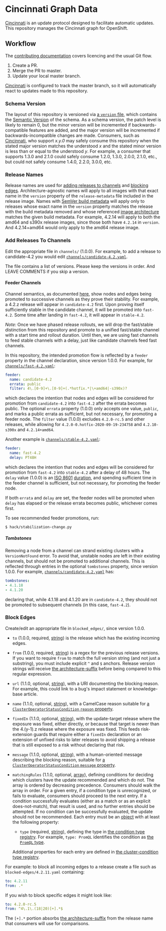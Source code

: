 # Cincinnati Graph Data

[Cincinnati][] is an update protocol designed to facilitate automatic updates.
This repository manages the Cincinnati graph for OpenShift.

## Workflow

The [contributing documentation](CONTRIBUTING.md) covers licencing and the usual Git flow.

1. Create a PR.
1. Merge the PR to master.
1. Update your local master branch.

[Cincinnati][] is configured to track the master branch, so it will automatically react to updates made to this repository.

### Schema Version

The layout of this repository is versioned via [a `version` file](version), which contains the [Semantic Version][semver] of the schema.
As a schema version, the patch level is likely to remain 0, but the minor version will be incremented if backwards-compatible features are added, and the major version will be incremented if backwards-incompatible changes are made.
Consumers, such as [Cincinnati][], who support *x.y.0* may safely consume this repository when the stated major version matches the understood *x* and the stated minor version is less than or equal to the understood *y*.
For example, a consumer that supports 1.3.0 and 2.1.0 could safely consume 1.2.0, 1.3.0, 2.0.0, 2.1.0, etc., but could not safely consume 1.4.0, 2.2.0, 3.0.0, etc.

### Release Names

Release names are used for [adding releases to channels](#add-releases-to-channels) and [blocking edges](#block-edges).
Architecture-agnostic names will apply to all images with that exact name in the `version` property of the `release-metadata` file included in the release image.
Names with [SemVer build metadata][semver-build] will apply only to releases whose exact name in the `version` property matches the release with the build metadata removed and whose referenced [image architecture][image-arch] matches the given build metadata.
For example, 4.2.14 will apply to both the amd64 and s390x release images, since those both have `4.2.14` in `version`.
And 4.2.14+amd64 would only apply to the amd64 release image.

### Add Releases To Channels

Edit the appropriate file in `channels/` (1.0.0).
For example, to add a release to candidate-4.2 you would edit [`channels/candidate-4.2.yaml`](channels/candidate-4.2.yaml).

The file contains a list of versions.
Please keep the versions in order.
And LEAVE COMMENTS if you skip a version.

#### Feeder Channels

Channel semantics, as documented [here][channel-semantics], show nodes and edges being promoted to successive channels as they prove their stability.
For example, a 4.2.z release will appear in `candidate-4.2` first.
Upon proving itself sufficiently stable in the candidate channel, it will be promoted into `fast-4.2`.
Some time after landing in `fast-4.2`, it will appear in `stable-4.2`.

_Note:_ Once we have phased release rollouts, we will drop the fast/stable distinction from this repository and promote to a unified fast/stable channel with a start time and rollout duration.
Until then, we are using fast channels to feed stable channels with a delay, just like candidate channels feed fast channels.

In this repository, the intended promotion flow is reflected by a `feeder` property in the channel declaration, since version 1.0.0.
For example, for [`channels/fast-4.2.yaml`](channels/fast-4.2.yaml):

```yaml
feeder:
  name: candidate-4.2
  errata: public
  filter: 4\.[0-9]+\.[0-9]+(.*hotfix.*|\+amd64|-s390x)?
```

which declares the intention that nodes and edges will be considered for promotion from `candidate-4.2` into `fast-4.2` after the errata becomes public.
The optional `errata` property (1.0.0) only accepts one value, `public`, and marks a public errata as sufficient, but not necessary, for promoting a feeder node.
The `filter` value (1.0.0) excludes `4.2.0-rc.5` and other releases, while allowing for `4.2.0-0.hotfix-2020-09-19-234758` and `4.2.10-s390x` and `4.2.14+amd64`.

Another example is [`channels/stable-4.2.yaml`](channels/stable-4.2.yaml):

```yaml
feeder:
  name: fast-4.2
  delay: PT48H
```

which declares the intention that nodes and edges will be considered for promotion from `fast-4.2` into `stable-4.2` after a delay of 48 hours.
The `delay` value (1.0.0) is an [ISO 8601][rfc-3339-p13] [duration][iso-8601-durations], and spending sufficient time in the feeder channel is sufficient, but not necessary, for promoting the feeder node.

If both `errata` and `delay` are set, the feeder nodes will be promoted when `delay` has elapsed or the release errata becomes public, whichever comes first.

To see recommended feeder promotions, run:

```console
$ hack/stabilization-change.py
```

##### Tombstones

Removing a node from a channel can strand existing clusters with a `VersionNotFound` error.
To avoid that, unstable nodes are left in their existing channels, but should not be promoted to additional channels.
This is reflected through entries in the optional `tombstones` property, since version 1.0.0.
For example, [`channels/candidate-4.2.yaml`](channels/candidate-4.2.yaml) has:

```yaml
tombstones:
- 4.1.18
- 4.1.20
```

declaring that, while 4.1.18 and 4.1.20 are in `candidate-4.2`, they should not be promoted to subsequent channels (in this case, `fast-4.2`).

### Block Edges

Create/edit an appropriate file in `blocked_edges/`, since version 1.0.0.

* `to` (1.0.0, required, [string][json-string]) is the release which has the existing incoming edges.
* `from` (1.0.0, required, [string][json-string]) is a regex for the previous release versions.
    If you want to require `from` to match the full version string (and not just a substring), you must include explicit `^` and `$` anchors.
    Release version strings will receive [the architecture-suffix](#release-names) before being compared to this regular expression.
* `url` (1.1.0, optional, [string][json-string]), with a URI documenting the blocking reason.
    For example, this could link to a bug's impact statement or knowledge-base article.
* `name` (1.1.0, optional, [string][json-string]), with a CamelCase reason suitable for [a `ClusterOperatorStatusCondition` `reason` property][api-reason].
* `fixedIn` (1.1.0, optional, [string][json-string]), with the update-target release where the exposure was fixed, either directly, or because that target is newer than the 4.(y-1).z release where the exposure was fixed.
    This feeds risk-extension guards that require either a `fixedIn` declaration or an extension of unfixed risks to later releases to avoid shipping a release that is still exposed to a risk without declaring that risk.
* `message` (1.1.0, optional, [string][json-string]), with a human-oriented message describing the blocking reason, suitable for [a `ClusterOperatorStatusCondition` `message` property][api-message].
* `matchingRules` (1.1.0, optional, [array][json-array]), defining conditions for deciding which clusters have the update recommended and which do not.
    The array is ordered by decreasing precedence.
    Consumers should walk the array in order.
    For a given entry, if a condition type is unrecognized, or fails to evaluate, consumers should proceed to the next entry.
    If a condition successfully evaluates (either as a match or as an explicit does-not-match), that result is used, and no further entries should be attempted.
    If no condition can be successfully evaluated, the update should not be recommended.
    Each entry must be an [object][json-object] with at least the following property:

    * `type` (required, [string][json-string]), defining the type in [the condition type registry][cluster-condition-type-registry].
        For example, `type: PromQL` identifies the condition as [the `PromQL` type][cluster-condition-type-registry-promql].

    Additional properties for each entry are defined in [the cluster-condition type registry][cluster-condition-type-registry].

For example: to block all incoming edges to a release create a file such as `blocked-edges/4.2.11.yaml` containing:

```yaml
to: 4.2.11
from: .*
```

If you wish to block specific edges it might look like:

```yaml
to: 4.2.0-rc.5
from: ^4\.1\.(18|20)[+].*$
```

The `[+].*` portion absorbs [the architecture-suffix](#release-names) from the release name that consumers will use for comparisons.

[api-message]: https://github.com/openshift/api/blob/67c28690af52a69e0b8fa565916fe1b9b7f52f10/config/v1/types_cluster_operator.go#L135-L139
[api-reason]: https://github.com/openshift/api/blob/67c28690af52a69e0b8fa565916fe1b9b7f52f10/config/v1/types_cluster_operator.go#L131-L133
[channel-semantics]: https://docs.openshift.com/container-platform/4.3/updating/updating-cluster-between-minor.html#understanding-upgrade-channels_updating-cluster-between-minor
[Cincinnati]: https://github.com/openshift/cincinnati/
[cluster-condition-type-registry]: https://github.com/openshift/enhancements/blob/master/enhancements/update/targeted-update-edge-blocking.md#cluster-condition-type-registry
[cluster-condition-type-registry-promql]: https://github.com/openshift/enhancements/blob/master/enhancements/update/targeted-update-edge-blocking.md#promql
[image-arch]: https://github.com/opencontainers/image-spec/blame/v1.0.1/config.md#L103
[iso-8601-durations]: https://en.wikipedia.org/wiki/ISO_8601#Durations
[json-array]: https://datatracker.ietf.org/doc/html/rfc8259#section-5
[json-object]: https://datatracker.ietf.org/doc/html/rfc8259#section-4
[json-string]: https://datatracker.ietf.org/doc/html/rfc8259#section-7
[rfc-3339-p13]: https://tools.ietf.org/html/rfc3339#page-13
[semver]: https://semver.org/spec/v2.0.0.html
[semver-build]: https://semver.org/spec/v2.0.0.html#spec-item-10
